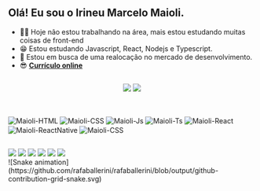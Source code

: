 ## Olá! Eu sou o Irineu Marcelo Maioli.
- 🐱‍🏍 Hoje não estou trabalhando na área, mais estou estudando muitas coisas de front-end
- 😁 Estou estudando Javascript, React, Nodejs e Typescript.
- 🙌 Estou em busca de uma realocação no mercado de desenvolvimento.
- 😎 <b><a href="https://immaioli.m85.tec.br">Currículo online</a></b>
##
<div align="center">
  <img height="180em" src="https://github-readme-stats.vercel.app/api?username=irineumarcelomaioli&show_icons=true&theme=onedark&include_all_commits=true&count_private=true"/>
  <img height="180em" src="https://github-readme-stats.vercel.app/api/top-langs/?username=irineumarcelomaioli&layout=compact&langs_count=7&theme=onedark"/>
</div>

##

<div style="display: inline_block"><br>
  <img align="center" alt="Maioli-HTML" height='30' width="90" src="https://img.shields.io/badge/HTML5-20232A?style=for-the-badge&logo=html5&logoColor=E34F26">
  <img align="center" alt="Maioli-CSS" height='30' width="79" src="https://img.shields.io/badge/CSS3-20232A?style=for-the-badge&logo=css3&logoColor=1572B6">
  <img align="center" alt="Maioli-Js" height='30' width="145" src="https://img.shields.io/badge/JavaScript-20232A?style=for-the-badge&logo=javascript&logoColor=F7DF1E">
  <img align="center" alt="Maioli-Ts" height='30' width="145" src="https://img.shields.io/badge/TypeScript-20232A?style=for-the-badge&logo=typescript&logoColor=007ACC">
  <img align="center" alt="Maioli-React" height='30' width="90" src="https://img.shields.io/badge/React-20232A?style=for-the-badge&logo=react&logoColor=61DAFB">
  <img align="center" alt="Maioli-ReactNative" height='30' width="150" src="https://img.shields.io/badge/React_Native-20232A?style=for-the-badge&logo=react&logoColor=61DAFB">
  <img align="center" alt="Maioli-CSS" height='30' width="105" src="https://img.shields.io/badge/Node.js-20232A?style=for-the-badge&logo=node.js&logoColor=43853D" />
</div>
  
  ##
  
  <div> 
   <a href="https://www.linkedin.com/in/irineu-marcelo-maioli/" target="_blank"><img src="https://img.shields.io/badge/LinkedIn-0077B5?style=for-the-badge&logo=linkedin&logoColor=white" target="_blank"></a>    
   <a href="https://api.whatsapp.com/send?phone=5544999188624&text=%C3%93la%2C%20gostaria%20de%20marcar%20uma%20entrevista..." target="_blank"><img src="https://img.shields.io/badge/WhatsApp-25D366?style=for-the-badge&logo=whatsapp&logoColor=white" target="_blank"></a>
  <a href="https://immaioli.m85.tec.br/" height='30' target="_blank"><img src="https://img.shields.io/badge/Currículo_Online-0A0A0A?style=for-the-badge&logo=dev.to&logoColor=white" target="_blank"></a>
   <a href="irineu_marcelo@outlook.com" target="_blank"><img src="https://img.shields.io/badge/Outlook-0078D4?style=for-the-badge&logo=microsoft-outlook&logoColor=white" target="_blank"></a>
  <a href="https://instagram.com/maioli.85" target="_blank"><img src="https://img.shields.io/badge/Instagram-E4405F?style=for-the-badge&logo=instagram&logoColor=white" target="_blank"></a> 
   <a href="https://www.facebook.com/irineu.marcelo.maioli" target="_blank"><img src="https://img.shields.io/badge/Facebook-1877F2?style=for-the-badge&logo=facebook&logoColor=white" target="_blank"></a>
</div>
<div>  
  ![Snake animation](https://github.com/rafaballerini/rafaballerini/blob/output/github-contribution-grid-snake.svg)
</div>
